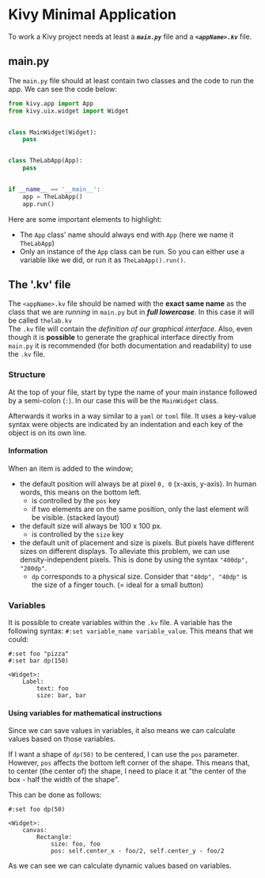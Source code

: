# Kivy Minimal Application

To work a Kivy project needs at least a **_`main.py`_** file and a **_`<appName>.kv`_** file.

## main.py

The `main.py` file should at least contain two classes and the code to run the app. We can see the code below:

```python
from kivy.app import App
from kivy.uix.widget import Widget


class MainWidget(Widget):
    pass


class TheLabApp(App):
    pass


if __name__ == '__main__':
    app = TheLabApp()
    app.run()
```

Here are some important elements to highlight:

- The `App` class' name should always end with `App` (here we name it `TheLabApp`)
- Only an instance of the `App` class can be run. So you can either use a variable like we did, or run it as `TheLabApp().run()`.

## The '.kv' file

The `<appName>.kv` file should be named with the **exact same name** as the class that we are _running_ in `main.py` but in **_full lowercase_**. In this case it will be called `thelab.kv`<br/>
The `.kv` file will contain the _definition of our graphical interface_. Also, even though it is **possible** to generate the graphical interface directly from `main.py` it is recommended (for both documentation and readability) to use the `.kv` file.

### Structure

At the top of your file, start by type the name of your main instance followed by a semi-colon (`:`). In our case this will be the `MainWidget` class.

Afterwards it works in a way similar to a `yaml` or `toml` file. It uses a key-value syntax were objects are indicated by an indentation and each key of the object is on its own line.

#### Information

When an item is added to the window;

- the default position will always be at pixel `0, 0` (x-axis, y-axis). In human words, this means on the bottom left.
  - is controlled by the `pos` key
  - if two elements are on the same position, only the last element will be visible. (stacked layout)
- the default size will always be 100 x 100 px.
  - is controlled by the `size` key
- the default unit of placement and size is pixels. But pixels have different sizes on different displays. To alleviate this problem, we can use density-independent pixels. This is done by using the syntax `"400dp", "200dp"`.
  - `dp` corresponds to a physical size. Consider that `"40dp", "40dp"` is the size of a finger touch. (= ideal for a small button)

### Variables

It is possible to create variables within the `.kv` file. A variable has the following syntax: `#:set variable_name variable_value`.
This means that we could:

```
#:set foo "pizza"
#:set bar dp(150)

<Widget>:
    Label:
        text: foo
        size: bar, bar
```

#### Using variables for mathematical instructions

Since we can save values in variables, it also means we can calculate values based on those variables.

If I want a shape of `dp(50)` to be centered, I can use the `pos` parameter. However, `pos` affects the bottom left corner of the shape. This means that, to center (the center of) the shape, I need to place it at "the center of the box - half the width of the shape".

This can be done as follows:

```
#:set foo dp(50)

<Widget>:
    canvas:
        Rectangle:
            size: foo, foo
            pos: self.center_x - foo/2, self.center_y - foo/2
```

As we can see we can calculate dynamic values based on variables.
